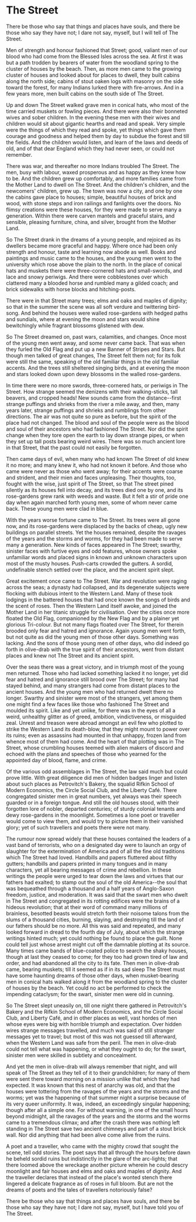 # The Street

There be those who say that things and places have souls, and there be those who say they have
not; I dare not say, myself, but I will tell of The Street.

Men of strength and honour fashioned that Street; good, valiant men of our
blood who had come from the Blessed Isles across the sea. At first it was but a path trodden
by bearers of water from the woodland spring to the cluster of houses by the beach. Then, as
more men came to the growing cluster of houses and looked about for places to dwell, they built
cabins along the north side; cabins of stout oaken logs with masonry on the side toward the
forest, for many Indians lurked there with fire-arrows. And in a few years more, men built cabins
on the south side of The Street.

Up and down The Street walked grave men in conical hats, who most of the time
carried muskets or fowling pieces. And there were also their bonneted wives and sober children.
In the evening these men with their wives and children would sit about gigantic hearths and
read and speak. Very simple were the things of which they read and spoke, yet things which gave
them courage and goodness and helped them by day to subdue the forest and till the fields. And
the children would listen, and learn of the laws and deeds of old, and of that dear England
which they had never seen, or could not remember.

There was war, and thereafter no more Indians troubled The Street. The men,
busy with labour, waxed prosperous and as happy as they knew how to be. And the children grew
up comfortably, and more families came from the Mother Land to dwell on The Street. And the
children's children, and the newcomers' children, grew up. The town was now a city,
and one by one the cabins gave place to houses; simple, beautiful houses of brick and wood,
with stone steps and iron railings and fanlights over the doors. No flimsy creations were these
houses, for they were made to serve many a generation. Within there were carven mantels and
graceful stairs, and sensible, pleasing furniture, china, and silver, brought from the Mother
Land.

So The Street drank in the dreams of a young people, and rejoiced as its dwellers
became more graceful and happy. Where once had been only strength and honour, taste and learning
now abode as well. Books and paintings and music came to the houses, and the young men went
to the university which rose above the plain to the north. In the place of conical hats and
muskets there were three-cornered hats and small-swords, and lace and snowy periwigs. And there
were cobblestones over which clattered many a blooded horse and rumbled many a gilded coach;
and brick sidewalks with horse blocks and hitching-posts.

There were in that Street many trees; elms and oaks and maples of dignity;
so that in the summer the scene was all soft verdure and twittering bird-song. And behind the
houses were walled rose-gardens with hedged paths and sundials, where at evening the moon and
stars would shine bewitchingly while fragrant blossoms glistened with dew.

So The Street dreamed on, past wars, calamities, and changes. Once most of
the young men went away, and some never came back. That was when they furled the Old Flag and
put up a new Banner of Stripes and Stars. But though men talked of great changes, The Street
felt them not; for its folk were still the same, speaking of the old familiar things in the
old familiar accents. And the trees still sheltered singing birds, and at evening the moon and
stars looked down upon dewy blossoms in the walled rose-gardens.

In time there were no more swords, three-cornered hats, or periwigs in The
Street. How strange seemed the denizens with their walking-sticks, tall beavers, and cropped
heads! New sounds came from the distance--first strange puffings and shrieks from the river
a mile away, and then, many years later, strange puffings and shrieks and rumblings from other
directions. The air was not quite so pure as before, but the spirit of the place had not changed.
The blood and soul of the people were as the blood and soul of their ancestors who had fashioned
The Street. Nor did the spirit change when they tore open the earth to lay down strange pipes,
or when they set up tall posts bearing weird wires. There was so much ancient lore in that Street,
that the past could not easily be forgotten.

Then came days of evil, when many who had known The Street of old knew it no
more; and many knew it, who had not known it before. And those who came were never as those
who went away; for their accents were coarse and strident, and their mien and faces unpleasing.
Their thoughts, too, fought with the wise, just spirit of The Street, so that The street pined
silently as its houses fell into decay, and its trees died one by one, and its rose-gardens
grew rank with weeds and waste. But it felt a stir of pride one day when again marched forth
young men, some of whom never came back. These young men were clad in blue.

With the years worse fortune came to The Street. Its trees were all gone now,
and its rose-gardens were displaced by the backs of cheap, ugly new buildings on parallel streets.
Yet the houses remained, despite the ravages of the years and the storms and worms, for they
had been made to serve many a generation. New kinds of faces appeared in The Street; swarthy,
sinister faces with furtive eyes and odd features, whose owners spoke unfamiliar words and placed
signs in known and unknown characters upon most of the musty houses. Push-carts crowded the
gutters. A sordid, undefinable stench settled over the place, and the ancient spirit slept.

Great excitement once came to The Street. War and revolution were raging across
the seas; a dynasty had collapsed, and its degenerate subjects were flocking with dubious intent
to the Western Land. Many of these took lodgings in the battered houses that had once known
the songs of birds and the scent of roses. Then the Western Land itself awoke, and joined the
Mother Land in her titanic struggle for civilisation. Over the cities once more floated the
Old Flag, companioned by the New Flag and by a plainer yet glorious Tri-colour. But not many
flags floated over The Street, for therein brooded only fear and hatred and ignorance. Again
young men went forth, but not quite as did the young men of those other days. Something was
lacking. And the sons of those young men of other days, who did indeed go forth in olive-drab
with the true spirit of their ancestors, went from distant places and knew not The Street and
its ancient spirit.

Over the seas there was a great victory, and in triumph most of the young men
returned. Those who had lacked something lacked it no longer, yet did fear and hatred and ignorance
still brood over The Street; for many had stayed behind, and many strangers had come from distant
places to the ancient houses. And the young men who had returned dwelt there no longer. Swarthy
and sinister were most of the strangers, yet among them one might find a few faces like those
who fashioned The Street and moulded its spirit. Like and yet unlike, for there was in the eyes
of all a weird, unhealthy glitter as of greed, ambition, vindictiveness, or misguided zeal.
Unrest and treason were abroad amongst an evil few who plotted to strike the Western Land its
death-blow, that they might mount to power over its ruins; even as assassins had mounted in
that unhappy, frozen land from whence most of them had come. And the heart of that plotting
was in The Street, whose crumbling houses teemed with alien makers of discord and echoed with
the plans and speeches of those who yearned for the appointed day of blood, flame, and crime.

Of the various odd assemblages in The Street, the law said much but could prove
little. With great diligence did men of hidden badges linger and listen about such places as
Petrovitch's Bakery, the squalid Rifkin School of Modern Economics, the Circle Social
Club, and the Liberty Café. There congregated sinister men in great numbers, yet always
was their speech guarded or in a foreign tongue. And still the old houses stood, with their
forgotten lore of nobler, departed centuries; of sturdy colonial tenants and dewy rose-gardens
in the moonlight. Sometimes a lone poet or traveller would come to view them, and would try
to picture them in their vanished glory; yet of such travellers and poets there were not many.

The rumour now spread widely that these houses contained the leaders of a vast
band of terrorists, who on a designated day were to launch an orgy of slaughter for the extermination
of America and of all the fine old traditions which The Street had loved. Handbills and papers
fluttered about filthy gutters; handbills and papers printed in many tongues and in many characters,
yet all bearing messages of crime and rebellion. In these writings the people were urged to
tear down the laws and virtues that our fathers had exalted; to stamp out the soul of the old
America--the soul that was bequeathed through a thousand and a half years of Anglo-Saxon
freedom, justice, and moderation. It was said that the swart men who dwelt in The Street and
congregated in its rotting edifices were the brains of a hideous revolution; that at their word
of command many millions of brainless, besotted beasts would stretch forth their noisome talons
from the slums of a thousand cities, burning, slaying, and destroying till the land of our fathers
should be no more. All this was said and repeated, and many looked forward in dread to the fourth
day of July, about which the strange writings hinted much; yet could nothing be found to place
the guilt. None could tell just whose arrest might cut off the damnable plotting at its source.
Many times came bands of blue-coated police to search the shaky houses, though at last they
ceased to come; for they too had grown tired of law and order, and had abandoned all the city
to its fate. Then men in olive-drab came, bearing muskets; till it seemed as if in its sad sleep
The Street must have some haunting dreams of those other days, when musket-bearing men in conical
hats walked along it from the woodland spring to the cluster of houses by the beach. Yet could
no act be performed to check the impending cataclysm; for the swart, sinister men were old in
cunning.

So The Street slept uneasily on, till one night there gathered in Petrovitch's
Bakery and the Rifkin School of Modern Economics, and the Circle Social Club, and Liberty Café,
and in other places as well, vast hordes of men whose eyes were big with horrible triumph and
expectation. Over hidden wires strange messages travelled, and much was said of still stranger
messages yet to travel; but most of this was not guessed till afterward, when the Western Land
was safe from the peril. The men in olive-drab could not tell what was happening, or what they
ought to do; for the swart, sinister men were skilled in subtlety and concealment.

And yet the men in olive-drab will always remember that night, and will speak
of The Street as they tell of it to their grandchildren; for many of them were sent there toward
morning on a mission unlike that which they had expected. It was known that this nest of anarchy
was old, and that the houses were tottering from the ravages of the years and the storms and
the worms; yet was the happening of that summer night a surprise because of its very queer uniformity.
It was, indeed, an exceedingly singular happening; though after all a simple one. For without
warning, in one of the small hours beyond midnight, all the ravages of the years and the storms
and the worms came to a tremendous climax; and after the crash there was nothing left standing
in The Street save two ancient chimneys and part of a stout brick wall. Nor did anything that
had been alive come alive from the ruins.

A poet and a traveller, who came with the mighty crowd that sought the scene,
tell odd stories. The poet says that all through the hours before dawn he beheld sordid ruins
but indistinctly in the glare of the arc-lights; that there loomed above the wreckage another
picture wherein he could descry moonlight and fair houses and elms and oaks and maples of dignity.
And the traveller declares that instead of the place's wonted stench there lingered a
delicate fragrance as of roses in full bloom. But are not the dreams of poets and the tales
of travellers notoriously false?

There be those who say that things and places have souls, and there be those
who say they have not; I dare not say, myself, but I have told you of The Street. 
